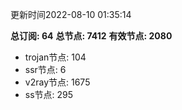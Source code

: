 更新时间2022-08-10 01:35:14

**总订阅: 64**
**总节点: 7412**
**有效节点: 2080**
- trojan节点: 104
- ssr节点: 6
- v2ray节点: 1675
- ss节点: 295

